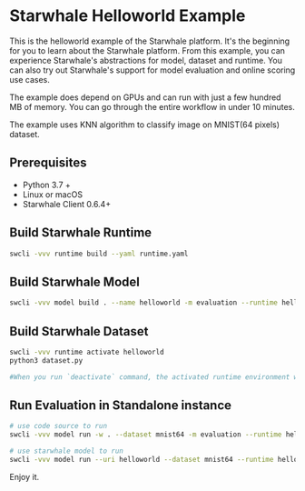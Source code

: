 Starwhale Helloworld Example
======

This is the helloworld example of the Starwhale platform. It's the beginning for you to learn about the Starwhale platform. From this example, you can experience Starwhale's abstractions for model, dataset and runtime. You can also try out Starwhale's support for model evaluation and online scoring use cases.

The example does depend on GPUs and can run with just a few hundred MB of memory. You can go through the entire workflow in under 10 minutes.

The example uses KNN algorithm to classify image on MNIST(64 pixels) dataset.

Prerequisites
------

- Python 3.7 +
- Linux or macOS
- Starwhale Client 0.6.4+

Build Starwhale Runtime
------

```bash
swcli -vvv runtime build --yaml runtime.yaml
```

Build Starwhale Model
------

```bash
swcli -vvv model build . --name helloworld -m evaluation --runtime helloworld
```

Build Starwhale Dataset
------

```bash
swcli -vvv runtime activate helloworld
python3 dataset.py

#When you run `deactivate` command, the activated runtime environment will exit.
```

Run Evaluation in Standalone instance
------

```bash
# use code source to run
swcli -vvv model run -w . --dataset mnist64 -m evaluation --runtime helloworld

# use starwhale model to run
swcli -vvv model run --uri helloworld --dataset mnist64 --runtime helloworld
```

Enjoy it.
